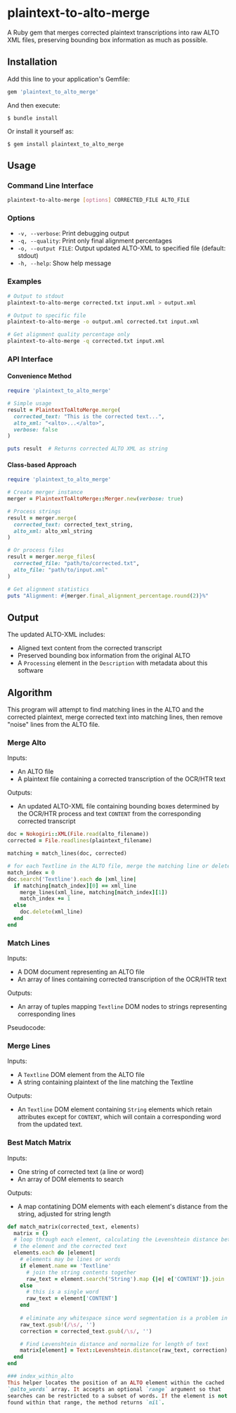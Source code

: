 # plaintext-to-alto-merge

A Ruby gem that merges corrected plaintext transcriptions into raw ALTO XML files, preserving bounding box information as much as possible.

## Installation

Add this line to your application's Gemfile:

```ruby
gem 'plaintext_to_alto_merge'
```

And then execute:

    $ bundle install

Or install it yourself as:

    $ gem install plaintext_to_alto_merge

## Usage

### Command Line Interface

```bash
plaintext-to-alto-merge [options] CORRECTED_FILE ALTO_FILE
```

### Options
- `-v, --verbose`: Print debugging output
- `-q, --quality`: Print only final alignment percentages  
- `-o, --output FILE`: Output updated ALTO-XML to specified file (default: stdout)
- `-h, --help`: Show help message

### Examples

```bash
# Output to stdout
plaintext-to-alto-merge corrected.txt input.xml > output.xml

# Output to specific file
plaintext-to-alto-merge -o output.xml corrected.txt input.xml

# Get alignment quality percentage only
plaintext-to-alto-merge -q corrected.txt input.xml
```

### API Interface

#### Convenience Method

```ruby
require 'plaintext_to_alto_merge'

# Simple usage
result = PlaintextToAltoMerge.merge(
  corrected_text: "This is the corrected text...",
  alto_xml: "<alto>...</alto>",
  verbose: false
)

puts result  # Returns corrected ALTO XML as string
```

#### Class-based Approach

```ruby
require 'plaintext_to_alto_merge'

# Create merger instance
merger = PlaintextToAltoMerge::Merger.new(verbose: true)

# Process strings
result = merger.merge(
  corrected_text: corrected_text_string,
  alto_xml: alto_xml_string
)

# Or process files
result = merger.merge_files(
  corrected_file: "path/to/corrected.txt",
  alto_file: "path/to/input.xml"
)

# Get alignment statistics
puts "Alignment: #{merger.final_alignment_percentage.round(2)}%"
```

## Output

The updated ALTO-XML includes:
- Aligned text content from the corrected transcript
- Preserved bounding box information from the original ALTO
- A `Processing` element in the `Description` with metadata about this software


## Algorithm
This program will attempt to find matching lines in the ALTO and the corrected
plaintext, merge corrected text into matching lines, then remove "noise" lines 
from the ALTO file.

### Merge Alto
Inputs:
* An ALTO file
* A plaintext file containing a corrected transcription of the OCR/HTR text

Outputs:
* An updated ALTO-XML file containing bounding boxes determined by the OCR/HTR 
process and text `CONTENT` from the corresponding corrected transcript

```ruby
doc = Nokogiri::XML(File.read(alto_filename))
corrected = File.readlines(plaintext_filename)

matching = match_lines(doc, corrected)

# for each Textline in the ALTO file, merge the matching line or delete it
match_index = 0
doc.search('Textline').each do |xml_line|
  if matching[match_index][0] == xml_line
    merge_lines(xml_line, matching[match_index][1])
    match_index += 1
  else
    doc.delete(xml_line)
  end
end
```

### Match Lines
Inputs:
* A DOM document representing an ALTO file
* An array of lines containing corrected transcription of the OCR/HTR text

Outputs:
* An array of tuples mapping `Textline` DOM nodes to strings representing 
corresponding lines

Pseudocode:


### Merge Lines
Inputs: 
* A `Textline` DOM element from the ALTO file
* A string containing plaintext of the line matching the Textline

Outputs:
* An `Textline` DOM element containing `String` elements which retain 
attributes except for `CONTENT`, which will contain a corresponding word 
from the updated text.


### Best Match Matrix
Inputs: 
* One string of corrected text (a line or word)
* An array of DOM elements to search

Outputs:
* A map contatining DOM elements with each element's distance from the string,
adjusted for string length

```ruby
def match_matrix(corrected_text, elements)
  matrix = {}
  # loop through each element, calculating the Levenshtein distance between 
  # the element and the corrected text
  elements.each do |element|
    # elements may be lines or words
    if element.name == 'Textline'
      # join the string contents together
      raw_text = element.search('String').map {|e| e['CONTENT']}.join
    else
      # this is a single word
      raw_text = element['CONTENT']
    end
    
    # eliminate any whitespace since word segmentation is a problem in OCR
    raw_text.gsub!(/\s/, '')
    correction = corrected_text.gsub(/\s/, '')

    # Find Levenshtein distance and normalize for length of text
    matrix[element] = Text::Levenshtein.distance(raw_text, correction) / raw_text.length
  end
end

### index_within_alto
This helper locates the position of an ALTO element within the cached
`@alto_words` array. It accepts an optional `range` argument so that
searches can be restricted to a subset of words. If the element is not
found within that range, the method returns `nil`.
